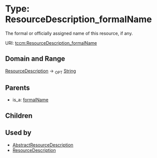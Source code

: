 
# Type: ResourceDescription_formalName


The formal or officially assigned name of this resource, if any.

URI: [tccm:ResourceDescription_formalName](https://hotecosystem.org/tccm/ResourceDescription_formalName)


## Domain and Range

[ResourceDescription](ResourceDescription.md) ->  <sub>OPT</sub> [String](types/String.md)

## Parents

 *  is_a: [formalName](formalName.md)

## Children


## Used by

 * [AbstractResourceDescription](AbstractResourceDescription.md)
 * [ResourceDescription](ResourceDescription.md)

